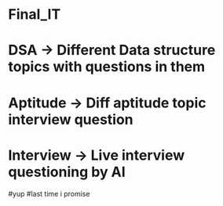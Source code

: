 # Final_IT
# DSA -> Different Data structure topics with questions in them
# Aptitude -> Diff aptitude topic interview question
# Interview -> Live interview questioning by AI

#yup
#last time i promise
